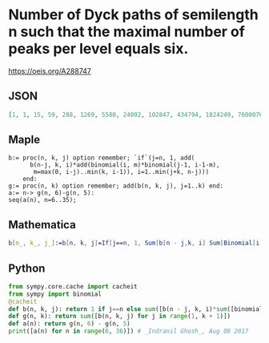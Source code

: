 # Number of Dyck paths of semilength n such that the maximal number of peaks per level equals six\.
https://oeis.org/A288747
## JSON
```JSON
[1, 1, 15, 59, 288, 1269, 5580, 24092, 102847, 434794, 1824249, 7600076, 31459191, 129505739, 530589496, 2164696038, 8798355232, 35639564649, 143919521948, 579526079335, 2327484839124, 9324921648372, 37275509745894, 148692946409186, 591979810055622]
```
## Maple
```Maple
b:= proc(n, k, j) option remember; `if`(j=n, 1, add(
      b(n-j, k, i)*add(binomial(i, m)*binomial(j-1, i-1-m),
       m=max(0, i-j)..min(k, i-1)), i=1..min(j+k, n-j)))
    end:
g:= proc(n, k) option remember; add(b(n, k, j), j=1..k) end:
a:= n-> g(n, 6)-g(n, 5):
seq(a(n), n=6..35);
```
## Mathematica
```Mathematica
b[n_, k_, j_]:=b[n, k, j]=If[j==n, 1, Sum[b[n - j,k, i] Sum[Binomial[i, m] Binomial[j - 1, i - 1 - m], {m, Max[0, i - j], Min[k, i - 1]}], {i, Min[j + k, n - j]}]]; g[n_, k_]:=Sum[b[n, k, j], {j, k}]; Table[g[n, 6] - g[n, 5], {n, 6, 35}] (* _Indranil Ghosh_, Aug 08 2017 *)
```
## Python
```Python
from sympy.core.cache import cacheit
from sympy import binomial
@cacheit
def b(n, k, j): return 1 if j==n else sum([b(n - j, k, i)*sum([binomial(i, m)*binomial(j - 1, i - 1 - m) for m in range(max(0, i - j), min(k, i - 1) + 1)]) for i in range(1, min(j + k, n - j) + 1)])
def g(n, k): return sum([b(n, k, j) for j in range(1, k + 1)])
def a(n): return g(n, 6) - g(n, 5)
print([a(n) for n in range(6, 36)]) # _Indranil Ghosh_, Aug 08 2017
```
